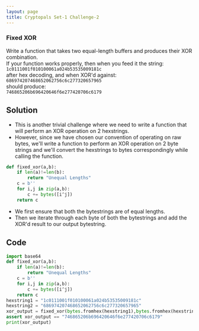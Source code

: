 ```yaml
---
layout: page
title: Cryptopals Set-1 Challenge-2
---
```

### Fixed XOR  
Write a function that takes two equal-length buffers and produces their XOR combination.  
If your function works properly, then when you feed it the string:  
`1c0111001f010100061a024b53535009181c`  
after hex decoding, and when XOR'd against:  
`686974207468652062756c6c277320657965`  
should produce:  
`746865206b696420646f6e277420706c6179`  
## Solution

- This is another trivial challenge where we need to write a function that will perform an XOR operation on 2 hexstrings.
- However, since we have chosen our convention of operating on raw bytes, we'll write a function to perform an XOR operation on 2 byte strings and we'll convert the hexstrings to bytes correspondingly while calling the function.

```python
def fixed_xor(a,b):
    if len(a)!=len(b):
        return "Unequal Lengths"
    c = b''
    for i,j in zip(a,b):
        c += bytes([i^j])
    return c
```

- We first ensure that both the bytestrings are of equal lengths.  
- Then we iterate through each byte of both the bytestrings and add the XOR'd result to our output bytestring.
## Code  

```python
import base64
def fixed_xor(a,b):
    if len(a)!=len(b):
        return "Unequal Lengths"
    c = b''
    for i,j in zip(a,b):
        c += bytes([i^j])
    return c
hexstring1 = "1c0111001f010100061a024b53535009181c"
hexstring2 = "686974207468652062756c6c277320657965"
xor_output = fixed_xor(bytes.fromhex(hexstring1),bytes.fromhex(hexstring2)).hex()
assert xor_output == "746865206b696420646f6e277420706c6179"
print(xor_output)
```  
